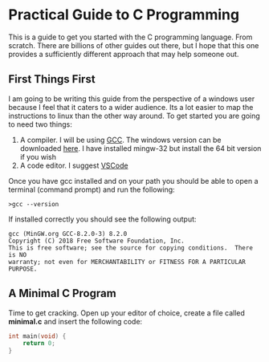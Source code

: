# Practical Guide to C Programming

This is a guide to get you started with the C programming language. From scratch. There are billions of other guides out there, but I hope that this one provides a sufficiently different approach that may help someone out. 

## First Things First

I am going to be writing this guide from the perspective of a windows user because I feel that it caters to a wider audience. Its a lot easier to map the instructions to linux than the other way around. To get started you are going to need two things:

1. A compiler. I will be using [GCC](https://gcc.gnu.org/). The windows version can be downloaded [here](http://mingw-w64.org/doku.php/download/win-builds). I have installed mingw-32 but install the 64 bit version if you wish
2. A code editor. I suggest [VSCode](https://code.visualstudio.com/)

Once you have gcc installed and on your path you should be able to open a terminal (command prompt) and run the following:

```
>gcc --version
```
If installed correctly you should see the following output:

```
gcc (MinGW.org GCC-8.2.0-3) 8.2.0
Copyright (C) 2018 Free Software Foundation, Inc.
This is free software; see the source for copying conditions.  There is NO
warranty; not even for MERCHANTABILITY or FITNESS FOR A PARTICULAR PURPOSE.
```

## A Minimal C Program

Time to get cracking. Open up your editor of choice, create a file called **minimal.c** and insert the following code:

```c
int main(void) {
    return 0;
}
```

